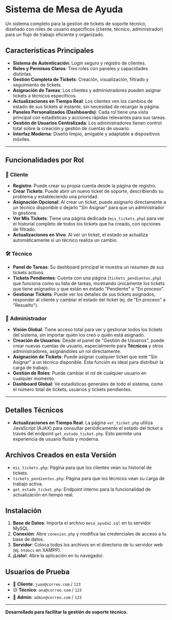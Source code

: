 # Sistema de Mesa de Ayuda

Un sistema completo para la gestión de tickets de soporte técnico, diseñado con roles de usuario específicos (cliente, técnico, administrador) para un flujo de trabajo eficiente y organizado.

## Características Principales

- **Sistema de Autenticación**: Login seguro y registro de clientes.
- **Roles y Permisos Claros**: Tres roles con paneles y capacidades distintas.
- **Gestión Completa de Tickets**: Creación, visualización, filtrado y seguimiento de tickets.
- **Asignación de Tareas**: Los clientes y administradores pueden asignar tickets a técnicos específicos.
- **Actualizaciones en Tiempo Real**: Los clientes ven los cambios de estado de sus tickets al instante, sin necesidad de recargar la página.
- **Paneles Personalizados (Dashboards)**: Cada rol tiene una vista principal con estadísticas y acciones rápidas relevantes para sus tareas.
- **Gestión de Usuarios Centralizada**: Los administradores tienen control total sobre la creación y gestión de cuentas de usuario.
- **Interfaz Moderna**: Diseño limpio, amigable y adaptable a dispositivos móviles.

---

## Funcionalidades por Rol

### 👤 Cliente
- **Registro**: Puede crear su propia cuenta desde la página de registro.
- **Crear Tickets**: Puede abrir un nuevo ticket de soporte, describiendo su problema y estableciendo una prioridad.
- **Asignación Opcional**: Al crear un ticket, puede asignarlo directamente a un técnico disponible o dejarlo "Sin Asignar" para que un administrador lo gestione.
- **Ver Mis Tickets**: Tiene una página dedicada (`mis_tickets.php`) para ver el historial completo de todos los tickets que ha creado, con opciones de filtrado.
- **Actualizaciones en Vivo**: Al ver un ticket, el estado se actualiza automáticamente si un técnico realiza un cambio.

### 🛠️ Técnico
- **Panel de Tareas**: Su dashboard principal le muestra un resumen de sus tickets activos.
- **Tickets Pendientes**: Cuenta con una página (`tickets_pendientes.php`) que funciona como su lista de tareas, mostrando únicamente los tickets que tiene asignados y que están en estado "Pendiente" o "En proceso".
- **Gestionar Tickets**: Puede ver los detalles de sus tickets asignados, responder al cliente y cambiar el estado del ticket (ej. de "En proceso" a "Resuelto").

### 👑 Administrador
- **Visión Global**: Tiene acceso total para ver y gestionar todos los tickets del sistema, sin importar quién los creó o quién está asignado.
- **Creación de Usuarios**: Desde el panel de "Gestión de Usuarios", puede crear nuevas cuentas de usuario, especialmente para **Técnicos** y otros administradores, asignándoles un rol directamente.
- **Asignación de Tickets**: Puede asignar cualquier ticket que esté "Sin Asignar" a un técnico disponible. Esta función es ideal para distribuir la carga de trabajo.
- **Gestión de Roles**: Puede cambiar el rol de cualquier usuario en cualquier momento.
- **Dashboard Global**: Ve estadísticas generales de todo el sistema, como el número total de tickets, usuarios y tickets pendientes.

---

## Detalles Técnicos

- **Actualizaciones en Tiempo Real**: La página `ver_ticket.php` utiliza JavaScript (AJAX) para consultar periódicamente el estado del ticket a través del endpoint `get_estado_ticket.php`. Esto permite una experiencia de usuario fluida y moderna.

## Archivos Creados en esta Versión

- `mis_tickets.php`: Página para que los clientes vean su historial de tickets.
- `tickets_pendientes.php`: Página para que los técnicos vean su carga de trabajo activa.
- `get_estado_ticket.php`: Endpoint interno para la funcionalidad de actualización en tiempo real.

## Instalación

1.  **Base de Datos**: Importa el archivo `mesa_ayuda2.sql` en tu servidor MySQL.
2.  **Conexión**: Abre `conexion.php` y modifica las credenciales de acceso a tu base de datos.
3.  **Servidor**: Coloca todos los archivos en el directorio de tu servidor web (ej. `htdocs` en XAMPP).
4.  **¡Listo!**: Abre la aplicación en tu navegador.

## Usuarios de Prueba

-   🔵 **Cliente**: `juan@correo.com` / `123`
-   🟡 **Técnico**: `ana@correo.com` / `123`
-   🔴 **Admin**: `admin@correo.com` / `123`

---

**Desarrollado para facilitar la gestión de soporte técnico.**
